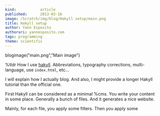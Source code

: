 ```yaml
---
kind:           article
published:      2013-03-16
image: /Scratch/img/blog/Hakyll setup/main.png
title: Hakyll setup
author: Yann Esposito
authoruri: yannesposito.com
tags: programming
theme: scientific
---
```

blogimage("main.png","Main image")

<div class="intro">

%tldr How I use [hakyll](http://jaspervdj.be/hakyll).
Abbreviations, typography corrections, multi-language,
use `index.html`, etc...


</div>

I will explain how I actually blog.
And also, I might provide a longer Hakyll tutorial than the official one.

First Hakyll can be considered as a minimal %cms.
You write your content in some place.
Generally a bunch of files.
And it generates a nice website.

Mainly, for each file, you apply some filters.
Then you apply some 
